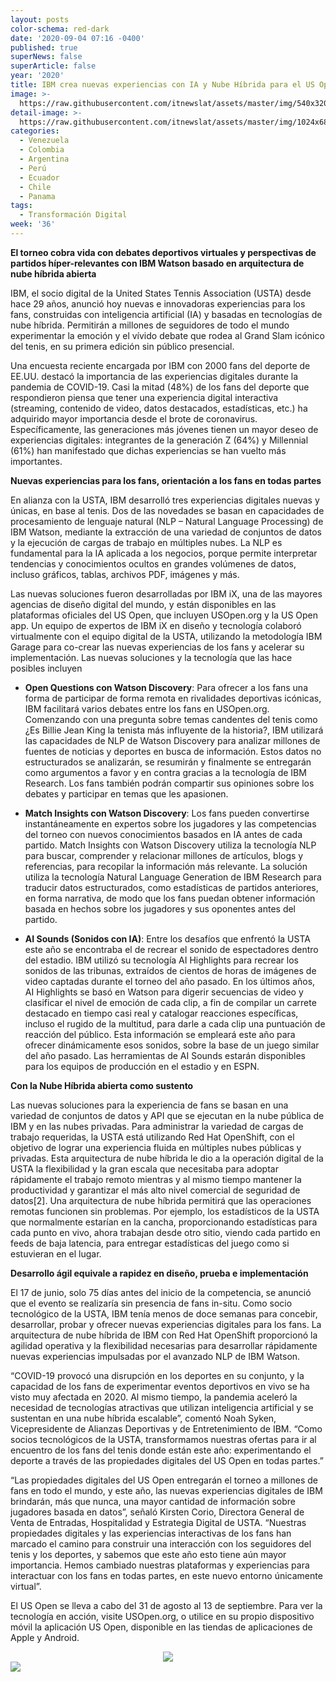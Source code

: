 ```yaml
---
layout: posts
color-schema: red-dark
date: '2020-09-04 07:16 -0400'
published: true
superNews: false
superArticle: false
year: '2020'
title: IBM crea nuevas experiencias con IA y Nube Híbrida para el US Open
image: >-
  https://raw.githubusercontent.com/itnewslat/assets/master/img/540x320/USopen-IBM-p.jpg
detail-image: >-
  https://raw.githubusercontent.com/itnewslat/assets/master/img/1024x680/USopen-IBM-g.jpg
categories:
  - Venezuela
  - Colombia
  - Argentina
  - Perú
  - Ecuador
  - Chile
  - Panama
tags:
  - Transformación Digital
week: '36'
---
```

**El torneo cobra vida con debates deportivos virtuales y perspectivas de partidos híper-relevantes con IBM Watson basado en arquitectura de nube híbrida abierta**

IBM, el socio digital de la United States Tennis Association (USTA) desde hace 29 años, anunció hoy nuevas e innovadoras experiencias para los fans, construidas con inteligencia artificial (IA) y basadas en tecnologías de nube híbrida. Permitirán a millones de seguidores de todo el mundo experimentar la emoción y el vívido debate que rodea al Grand Slam icónico del tenis, en su primera edición sin público presencial. 

Una encuesta reciente encargada por IBM con 2000 fans del deporte de EE.UU. destacó la importancia de las experiencias digitales durante la pandemia de COVID-19. Casi la mitad (48%) de los fans del deporte que respondieron piensa que tener una experiencia digital interactiva (streaming, contenido de video, datos destacados, estadísticas, etc.) ha adquirido mayor importancia desde el brote de coronavirus. Específicamente, las generaciones más jóvenes tienen un mayor deseo de experiencias digitales: integrantes de la generación Z (64%) y Millennial (61%) han manifestado que dichas experiencias se han vuelto más importantes. 

**Nuevas experiencias para los fans, orientación a los fans en todas partes**

En alianza con la USTA, IBM desarrolló tres experiencias digitales nuevas y únicas, en base al tenis. Dos de las novedades se basan en capacidades de procesamiento de lenguaje natural (NLP – Natural Language Processing) de IBM Watson, mediante la extracción de una variedad de conjuntos de datos y la ejecución de cargas de trabajo en múltiples nubes. La NLP es fundamental para la IA aplicada a los negocios, porque permite interpretar tendencias y conocimientos ocultos en grandes volúmenes de datos, incluso gráficos, tablas, archivos PDF, imágenes y más.

Las nuevas soluciones fueron desarrolladas por IBM iX, una de las mayores agencias de diseño digital del mundo, y están disponibles en las plataformas oficiales del US Open, que incluyen USOpen.org y la US Open app. Un equipo de expertos de IBM iX en diseño y tecnología colaboró virtualmente con el equipo digital de la USTA, utilizando la metodología IBM Garage para co-crear las nuevas experiencias de los fans y acelerar su implementación.
Las nuevas soluciones y la tecnología que las hace posibles incluyen

- **Open Questions con Watson Discovery**: Para ofrecer a los fans una forma de participar de forma remota en rivalidades deportivas icónicas, IBM facilitará varios debates entre los fans en USOpen.org. Comenzando con una pregunta sobre temas candentes del tenis como ¿Es Billie Jean King la tenista más influyente de la historia?, IBM utilizará las capacidades de NLP de Watson Discovery para analizar millones de fuentes de noticias y deportes en busca de información. Estos datos no estructurados se analizarán, se resumirán y finalmente se entregarán como argumentos a favor y en contra gracias a la tecnología de IBM Research. Los fans también podrán compartir sus opiniones sobre los debates y participar en temas que les apasionen.

- **Match Insights con Watson Discovery**: Los fans pueden convertirse instantáneamente en expertos sobre los jugadores y las competencias del torneo con nuevos conocimientos basados en IA antes de cada partido. Match Insights con Watson Discovery utiliza la tecnología NLP para buscar, comprender y relacionar millones de artículos, blogs y referencias, para recopilar la información más relevante. La solución utiliza la tecnología Natural Language Generation de IBM Research para traducir datos estructurados, como estadísticas de partidos anteriores, en forma narrativa, de modo que los fans puedan obtener información basada en hechos sobre los jugadores y sus oponentes antes del partido.

- **AI Sounds (Sonidos con IA)**: Entre los desafíos que enfrentó la USTA este año se encontraba el de recrear el sonido de espectadores dentro del estadio. IBM utilizó su tecnología AI Highlights para recrear los sonidos de las tribunas, extraídos de cientos de horas de imágenes de video captadas durante el torneo del año pasado. En los últimos años, AI Highlights se basó en Watson para digerir secuencias de video y clasificar el nivel de emoción de cada clip, a fin de compilar un carrete destacado en tiempo casi real y catalogar reacciones específicas, incluso el rugido de la multitud, para darle a cada clip una puntuación de reacción del público. Esta información se empleará este año para ofrecer dinámicamente esos sonidos, sobre la base de un juego similar del año pasado. Las herramientas de AI Sounds estarán disponibles para los equipos de producción en el estadio y en ESPN.

**Con la Nube Híbrida abierta como sustento**

Las nuevas soluciones para la experiencia de fans se basan en una variedad de conjuntos de datos y API que se ejecutan en la nube pública de IBM y en las nubes privadas. Para administrar la variedad de cargas de trabajo requeridas, la USTA está utilizando Red Hat OpenShift, con el objetivo de lograr una experiencia fluida en múltiples nubes públicas y privadas. Esta arquitectura de nube híbrida le dio a la operación digital de la USTA la flexibilidad y la gran escala que necesitaba para adoptar rápidamente el trabajo remoto mientras y al mismo tiempo mantener la productividad y garantizar el más alto nivel comercial de seguridad de datos[2]. Una arquitectura de nube híbrida permitirá que las operaciones remotas funcionen sin problemas. Por ejemplo, los estadísticos de la USTA que normalmente estarían en la cancha, proporcionando estadísticas para cada punto en vivo, ahora trabajan desde otro sitio, viendo cada partido en feeds de baja latencia, para entregar estadísticas del juego como si estuvieran en el lugar.
 
**Desarrollo ágil equivale a rapidez en diseño, prueba e implementación**

El 17 de junio, solo 75 días antes del inicio de la competencia, se anunció que el evento se realizaría sin presencia de fans in-situ. Como socio tecnológico de la USTA, IBM tenía menos de doce semanas para concebir, desarrollar, probar y ofrecer nuevas experiencias digitales para los fans. La arquitectura de nube híbrida de IBM con Red Hat OpenShift proporcionó la agilidad operativa y la flexibilidad necesarias para desarrollar rápidamente nuevas experiencias impulsadas por el avanzado NLP de IBM Watson.

“COVID-19 provocó una disrupción en los deportes en su conjunto, y la capacidad de los fans de experimentar eventos deportivos en vivo se ha visto muy afectada en 2020. Al mismo tiempo, la pandemia aceleró la necesidad de tecnologías atractivas que utilizan inteligencia artificial y se sustentan en una nube híbrida escalable”, comentó Noah Syken, Vicepresidente de Alianzas Deportivas y de Entretenimiento de IBM. “Como socios tecnológicos de la USTA, transformamos nuestras ofertas para ir al encuentro de los fans del tenis donde están este año: experimentando el deporte a través de las propiedades digitales del US Open en todas partes.”

“Las propiedades digitales del US Open entregarán el torneo a millones de fans en todo el mundo, y este año, las nuevas experiencias digitales de IBM brindarán, más que nunca, una mayor cantidad de información sobre jugadores basada en datos”, señaló Kirsten Corio, Directora General de Venta de Entradas, Hospitalidad y Estrategia Digital de USTA. “Nuestras propiedades digitales y las experiencias interactivas de los fans han marcado el camino para construir una interacción con los seguidores del tenis y los deportes, y sabemos que este año esto tiene aún mayor importancia. Hemos cambiado nuestras plataformas y experiencias para interactuar con los fans en todas partes, en este nuevo entorno únicamente virtual”.

El US Open se lleva a cabo del 31 de agosto al 13 de septiembre. Para ver la tecnología en acción, visite USOpen.org, o utilice en su propio dispositivo móvil la aplicación US Open, disponible en las tiendas de aplicaciones de Apple y Android.

<center>
<div class='img'><img class="alignnone" src="https://t6hgmcqx.s3.amazonaws.com/14204/cea98330-5ad2-4fb0-8a3f-e93378945624/UDQTDrxlIGvX4ielQwTMDg/200820_IBM_Sports_and_Tech_infographic%20FINAL%20.png"> </div>
</center>

<img src="https://tracker.metricool.com/c3po.jpg?hash=56f88a41e39ab42c063cc51676587a04"/>